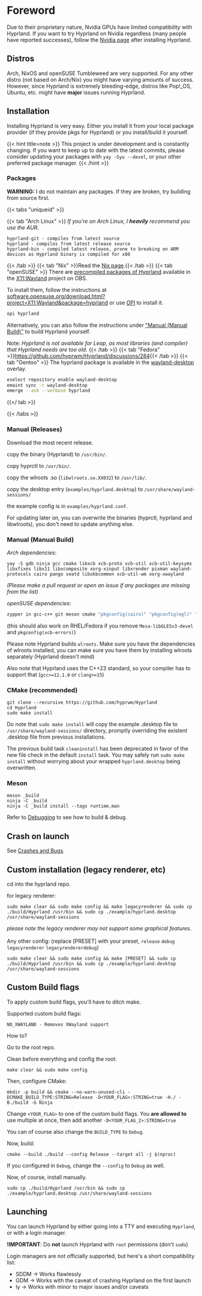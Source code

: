 # Foreword

Due to their proprietary nature, Nvidia GPUs have limited compatibility with
Hyprland. If you want to try Hyprland on Nvidia regardless
(many people have reported successes), follow the [Nvidia page](../../Nvidia)
after installing Hyprland.

## Distros

Arch, NixOS and openSUSE Tumbleweed are very supported. For any other distro
(not based on Arch/Nix) you might have varying amounts of success. However,
since Hyprland is extremely bleeding-edge, distros like Pop!\_OS, Ubuntu, etc.
might have **major** issues running Hyprland.

## Installation

Installing Hyprland is very easy. Either you install it from your local package
provider (if they provide pkgs for Hyprland) or you install/build it yourself.

{{< hint title=note >}}
This project is under development and is constantly
changing. If you want to keep up to date with the latest commits, please
consider updating your packages with `yay -Syu --devel`, or your other preferred
package manager.
{{< /hint >}}

### Packages

**WARNING:** I do not maintain any packages. If they are broken, try building
from source first.

{{< tabs "uniqueid" >}}

{{< tab "Arch Linux" >}} _If you're on Arch Linux, I_ **_heavily_** _recommend
you use the AUR._

```plain
hyprland-git - compiles from latest source
hyprland - compiles from latest release source
hyprland-bin - compiled latest release, prone to breaking on ARM devices as Hyprland binary is compiled for x86
```

{{< /tab >}}
{{< tab "Nix" >}}Read the [Nix page](../../Nix).{{< /tab >}}
{{< tab "openSUSE" >}}
There are [precompiled packages of Hyprland](https://build.opensuse.org/package/show/X11:Wayland/hyprland)
available in the [X11:Wayland](https://build.opensuse.org/project/show/X11:Wayland) project on OBS.

To install them, follow the instructions at [software.opensuse.org/download.html?project=X11:Wayland&package=hyprland](https://software.opensuse.org//download.html?project=X11%3AWayland&package=hyprland) or use [OPI](https://github.com/openSUSE/opi) to install it.

```sh
opi hyprland
```

Alternatively, you can also follow the instructions under ["Manual (Manual Build)"](#manual-manual-build)
to build Hyprland yourself.

Note: _Hyprland is not available for Leap, as most libraries (and compiler) that Hyprland needs are too old._
{{< /tab >}}
{{< tab "Fedora" >}}<https://github.com/hyprwm/Hyprland/discussions/284>{{< /tab >}}
{{< tab "Gentoo" >}}
The hyprland package is available in the [wayland-desktop](https://github.com/bsd-ac/wayland-desktop) overlay.

```sh
eselect repository enable wayland-desktop
emaint sync -r wayland-desktop
emerge --ask --verbose hyprland
```

{{</ tab >}}

{{< /tabs >}}

### Manual (Releases)

Download the most recent release.

copy the binary (Hyprland) to `/usr/bin/`.

copy hyprctl to `/usr/bin/`.

copy the wlroots .so (`libwlroots.so.XX032`) to `/usr/lib/`.

copy the desktop entry (`examples/hyprland.desktop`) to
`/usr/share/wayland-sessions/`

the example config is in `examples/hyprland.conf`.

For updating later on, you can overwrite the binaries (hyprctl, hyprland and
libwlroots), you don't need to update anything else.

### Manual (Manual Build)

_Arch dependencies_:

```plain
yay -S gdb ninja gcc cmake libxcb xcb-proto xcb-util xcb-util-keysyms libxfixes libx11 libxcomposite xorg-xinput libxrender pixman wayland-protocols cairo pango seatd libxkbcommon xcb-util-wm xorg-xwayland
```

_(Please make a pull request or open an issue if any packages are missing from the list)_

_openSUSE dependencies_:

```sh
zypper in gcc-c++ git meson cmake "pkgconfig(cairo)" "pkgconfig(egl)" "pkgconfig(gbm)" "pkgconfig(gl)" "pkgconfig(glesv2)" "pkgconfig(libdrm)" "pkgconfig(libinput)" "pkgconfig(libseat)" "pkgconfig(libudev)" "pkgconfig(pango)" "pkgconfig(pangocairo)" "pkgconfig(pixman-1)" "pkgconfig(vulkan)" "pkgconfig(wayland-client)" "pkgconfig(wayland-protocols)" "pkgconfig(wayland-scanner)" "pkgconfig(wayland-server)" "pkgconfig(xcb)" "pkgconfig(xcb-icccm)" "pkgconfig(xcb-renderutil)" "pkgconfig(xkbcommon)" "pkgconfig(xwayland)" glslang-devel Mesa-libGLESv3-devel "pkgconfig(xcb-errors)"
```

(this should also work on RHEL/Fedora if you remove `Mesa-libGLESv3-devel` and `pkgconfig(xcb-errors)`)

Please note Hyprland builds `wlroots`. Make sure you have the dependencies of
wlroots installed, you can make sure you have them by installing wlroots
separately (Hyprland doesn't mind)

Also note that Hyprland uses the C++23 standard, so your compiler has to support
that (`gcc>=12.1.0` or `clang>=15`)

### CMake (recommended)

```Plain
git clone --recursive https://github.com/hyprwm/Hyprland
cd Hyprland
sudo make install
```

Do note that `sudo make install` will copy the example .desktop file to
`/usr/share/wayland-sessions/` directory, promptly overriding the existent
.desktop file from previous installations.

The previous build task `cleaninstall` has been deprecated in favor of the new
file check in the default `install` task. You may safely run `sudo make install`
without worrying about your wrapped `hyprland.desktop` being overwritten.

### Meson

```plain
meson _build
ninja -C _build
ninja -C _build install --tags runtime,man
```

Refer to [Debugging](../../Contributing-and-Debugging) to see how to build &
debug.

## Crash on launch

See [Crashes and Bugs](../../Crashes-and-Bugs).

## Custom installation (legacy renderer, etc)

cd into the hyprland repo.

for legacy renderer:

```plain
sudo make clear && sudo make config && make legacyrenderer && sudo cp ./build/Hyprland /usr/bin && sudo cp ./example/hyprland.desktop /usr/share/wayland-sessions
```

_please note the legacy renderer may not support some graphical features._
<br/><br/> Any other config: (replace \[PRESET\] with your preset, `release`
`debug` `legacyrenderer` `legacyrendererdebug`)

```plain
sudo make clear && sudo make config && make [PRESET] && sudo cp ./build/Hyprland /usr/bin && sudo cp ./example/hyprland.desktop /usr/share/wayland-sessions
```

## Custom Build flags

To apply custom build flags, you'll have to ditch make.

Supported custom build flags:

```plain
NO_XWAYLAND - Removes XWayland support
```

How to?

Go to the root repo.

Clean before everything and config the root:

```plain
make clear && sudo make config
```

Then, configure CMake:

```plain
mkdir -p build && cmake --no-warn-unused-cli -DCMAKE_BUILD_TYPE:STRING=Release -D<YOUR_FLAG>:STRING=true -H./ -B./build -G Ninja
```

Change `<YOUR_FLAG>` to one of the custom build flags. You **are allowed to**
use multiple at once, then add another `-D<YOUR_FLAG_2>:STRING=true`

You can of course also change the `BUILD_TYPE` to `Debug`.

Now, build:

```plain
cmake --build ./build --config Release --target all -j $(nproc)
```

If you configured in `Debug`, change the `--config` to `Debug` as well.

Now, of course, install manually.

```plain
sudo cp ./build/Hyprland /usr/bin && sudo cp ./example/hyprland.desktop /usr/share/wayland-sessions
```

## Launching

You can launch Hyprland by either going into a TTY and executing `Hyprland`, or
with a login manager.

**!IMPORTANT**: Do **not** launch Hyprland with `root` permissions (don't
`sudo`)

Login managers are not officially supported, but here's a short compatibility
list:

- SDDM → Works flawlessly
- GDM → Works with the caveat of crashing Hyprland on the first launch
- ly → Works with minor to major issues and/or caveats
